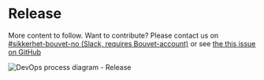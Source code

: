 # Release

<div className="row category-into">
    <div className="column">
        <p>
            More content to follow. Want to contribute? Please contact us on
             <a href="https://bouvet.slack.com/archives/C0447R83U6M">#sikkerhet-bouvet-no (Slack, requires Bouvet-account)</a> or see <a href="https://github.com/bouvet/sikkerhet.bouvet.no/issues/22">the this issue on GitHub</a>
        </p>
    </div>
    <div className="column">
        <img alt="DevOps process diagram - Release" src="/img/devops_release.svg"/>
    </div>
</div>
